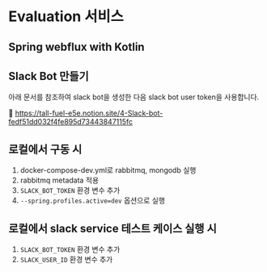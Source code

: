 # Evaluation 서비스

## Spring webflux with Kotlin

## Slack Bot 만들기

아래 문서를 참조하여 slack bot을 생성한 다음 slack bot user token을 사용합니다.

🔗 https://tall-fuel-e5e.notion.site/4-Slack-bot-fedf51dd032f4fe895d73443847115fc

## 로컬에서 구동 시

1. docker-compose-dev.yml로 rabbitmq, mongodb 실행
2. rabbitmq metadata 적용
3. `SLACK_BOT_TOKEN` 환경 변수 추가
4. `--spring.profiles.active=dev` 옵션으로 실행

## 로컬에서 slack service 테스트 케이스 실행 시

1. `SLACK_BOT_TOKEN` 환경 변수 추가
2. `SLACK_USER_ID` 환경 변수 추가

